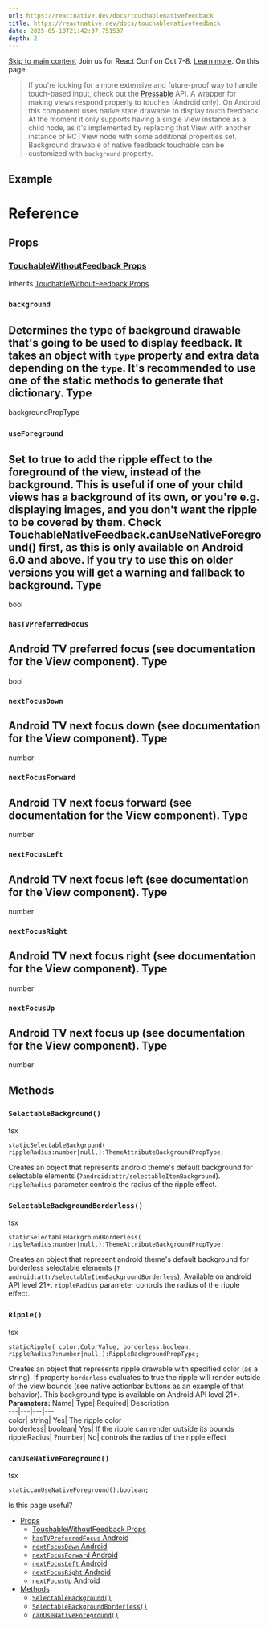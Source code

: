 ```yaml
---
url: https://reactnative.dev/docs/touchablenativefeedback
title: https://reactnative.dev/docs/touchablenativefeedback
date: 2025-05-10T21:42:37.751537
depth: 2
---
```


[Skip to main content](https://reactnative.dev/docs/touchablenativefeedback#__docusaurus_skipToContent_fallback)
Join us for React Conf on Oct 7-8. [Learn more](https://conf.react.dev).
On this page
> If you're looking for a more extensive and future-proof way to handle touch-based input, check out the [Pressable](https://reactnative.dev/docs/pressable) API.
A wrapper for making views respond properly to touches (Android only). On Android this component uses native state drawable to display touch feedback.
At the moment it only supports having a single View instance as a child node, as it's implemented by replacing that View with another instance of RCTView node with some additional properties set.
Background drawable of native feedback touchable can be customized with `background` property.
## Example[​](https://reactnative.dev/docs/touchablenativefeedback#example "Direct link to Example")
# Reference
## Props[​](https://reactnative.dev/docs/touchablenativefeedback#props "Direct link to Props")
### [TouchableWithoutFeedback Props](https://reactnative.dev/docs/touchablewithoutfeedback#props)[​](https://reactnative.dev/docs/touchablenativefeedback#touchablewithoutfeedback-props "Direct link to touchablewithoutfeedback-props")
Inherits [TouchableWithoutFeedback Props](https://reactnative.dev/docs/touchablewithoutfeedback#props).
### `background`[​](https://reactnative.dev/docs/touchablenativefeedback#background "Direct link to background")
Determines the type of background drawable that's going to be used to display feedback. It takes an object with `type` property and extra data depending on the `type`. It's recommended to use one of the static methods to generate that dictionary.
Type  
---  
backgroundPropType  
### `useForeground`[​](https://reactnative.dev/docs/touchablenativefeedback#useforeground "Direct link to useforeground")
Set to true to add the ripple effect to the foreground of the view, instead of the background. This is useful if one of your child views has a background of its own, or you're e.g. displaying images, and you don't want the ripple to be covered by them.
Check TouchableNativeFeedback.canUseNativeForeground() first, as this is only available on Android 6.0 and above. If you try to use this on older versions you will get a warning and fallback to background.
Type  
---  
bool  
### `hasTVPreferredFocus`
Android
[​](https://reactnative.dev/docs/touchablenativefeedback#hastvpreferredfocus-android "Direct link to hastvpreferredfocus-android")
TV preferred focus (see documentation for the View component).
Type  
---  
bool  
### `nextFocusDown`
Android
[​](https://reactnative.dev/docs/touchablenativefeedback#nextfocusdown-android "Direct link to nextfocusdown-android")
TV next focus down (see documentation for the View component).
Type  
---  
number  
### `nextFocusForward`
Android
[​](https://reactnative.dev/docs/touchablenativefeedback#nextfocusforward-android "Direct link to nextfocusforward-android")
TV next focus forward (see documentation for the View component).
Type  
---  
number  
### `nextFocusLeft`
Android
[​](https://reactnative.dev/docs/touchablenativefeedback#nextfocusleft-android "Direct link to nextfocusleft-android")
TV next focus left (see documentation for the View component).
Type  
---  
number  
### `nextFocusRight`
Android
[​](https://reactnative.dev/docs/touchablenativefeedback#nextfocusright-android "Direct link to nextfocusright-android")
TV next focus right (see documentation for the View component).
Type  
---  
number  
### `nextFocusUp`
Android
[​](https://reactnative.dev/docs/touchablenativefeedback#nextfocusup-android "Direct link to nextfocusup-android")
TV next focus up (see documentation for the View component).
Type  
---  
number  
## Methods[​](https://reactnative.dev/docs/touchablenativefeedback#methods "Direct link to Methods")
### `SelectableBackground()`[​](https://reactnative.dev/docs/touchablenativefeedback#selectablebackground "Direct link to selectablebackground")
tsx
```
staticSelectableBackground( rippleRadius:number|null,):ThemeAttributeBackgroundPropType;
```

Creates an object that represents android theme's default background for selectable elements (`?android:attr/selectableItemBackground`). `rippleRadius` parameter controls the radius of the ripple effect.
### `SelectableBackgroundBorderless()`[​](https://reactnative.dev/docs/touchablenativefeedback#selectablebackgroundborderless "Direct link to selectablebackgroundborderless")
tsx
```
staticSelectableBackgroundBorderless( rippleRadius:number|null,):ThemeAttributeBackgroundPropType;
```

Creates an object that represent android theme's default background for borderless selectable elements (`?android:attr/selectableItemBackgroundBorderless`). Available on android API level 21+. `rippleRadius` parameter controls the radius of the ripple effect.
### `Ripple()`[​](https://reactnative.dev/docs/touchablenativefeedback#ripple "Direct link to ripple")
tsx
```
staticRipple( color:ColorValue, borderless:boolean, rippleRadius?:number|null,):RippleBackgroundPropType;
```

Creates an object that represents ripple drawable with specified color (as a string). If property `borderless` evaluates to true the ripple will render outside of the view bounds (see native actionbar buttons as an example of that behavior). This background type is available on Android API level 21+.
**Parameters:**
Name| Type| Required| Description  
---|---|---|---  
color| string| Yes| The ripple color  
borderless| boolean| Yes| If the ripple can render outside its bounds  
rippleRadius| ?number| No| controls the radius of the ripple effect  
### `canUseNativeForeground()`[​](https://reactnative.dev/docs/touchablenativefeedback#canusenativeforeground "Direct link to canusenativeforeground")
tsx
```
staticcanUseNativeForeground():boolean;
```

Is this page useful?
  * [Props](https://reactnative.dev/docs/touchablenativefeedback#props)
    * [TouchableWithoutFeedback Props](https://reactnative.dev/docs/touchablenativefeedback#touchablewithoutfeedback-props)
    * [`hasTVPreferredFocus` Android](https://reactnative.dev/docs/touchablenativefeedback#hastvpreferredfocus-android)
    * [`nextFocusDown` Android](https://reactnative.dev/docs/touchablenativefeedback#nextfocusdown-android)
    * [`nextFocusForward` Android](https://reactnative.dev/docs/touchablenativefeedback#nextfocusforward-android)
    * [`nextFocusLeft` Android](https://reactnative.dev/docs/touchablenativefeedback#nextfocusleft-android)
    * [`nextFocusRight` Android](https://reactnative.dev/docs/touchablenativefeedback#nextfocusright-android)
    * [`nextFocusUp` Android](https://reactnative.dev/docs/touchablenativefeedback#nextfocusup-android)
  * [Methods](https://reactnative.dev/docs/touchablenativefeedback#methods)
    * [`SelectableBackground()`](https://reactnative.dev/docs/touchablenativefeedback#selectablebackground)
    * [`SelectableBackgroundBorderless()`](https://reactnative.dev/docs/touchablenativefeedback#selectablebackgroundborderless)
    * [`canUseNativeForeground()`](https://reactnative.dev/docs/touchablenativefeedback#canusenativeforeground)



